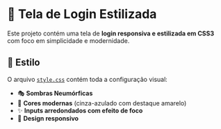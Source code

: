 # 🔐 Tela de Login Estilizada

Este projeto contém uma tela de **login responsiva e estilizada em CSS3** com foco em simplicidade e modernidade.  

## 🎨 Estilo
O arquivo [`style.css`](./913e3de7-8791-45c9-a720-642f87129511.css) contém toda a configuração visual:  
- 🎭 **Sombras Neumórficas**  
- 🌈 **Cores modernas** (cinza-azulado com destaque amarelo)  
- ✨ **Inputs arredondados com efeito de foco**  
- 📱 **Design responsivo**
